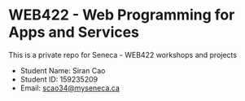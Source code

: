 # WEB422 - Web Programming for Apps and Services

This is a private repo for Seneca - WEB422 workshops and projects

- Student Name: Siran Cao
- Student ID: 159235209
- Email: scao34@myseneca.ca

